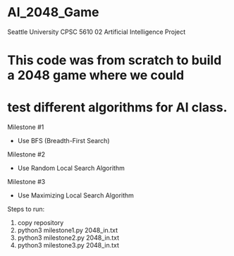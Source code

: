 # AI_2048_Game

Seattle University CPSC 5610 02 Artificial Intelligence Project
# This code was from scratch to build a 2048 game where we could 
# test different algorithms for AI class. 

Milestone #1 
* Use BFS (Breadth-First Search) 

Milestone #2
* Use Random Local Search Algorithm 

Milestone #3
* Use Maximizing Local Search Algorithm 

Steps to run: 
1. copy repository
2. python3 milestone1.py 2048_in.txt
3. python3 milestone2.py 2048_in.txt
4. python3 milestone3.py 2048_in.txt

